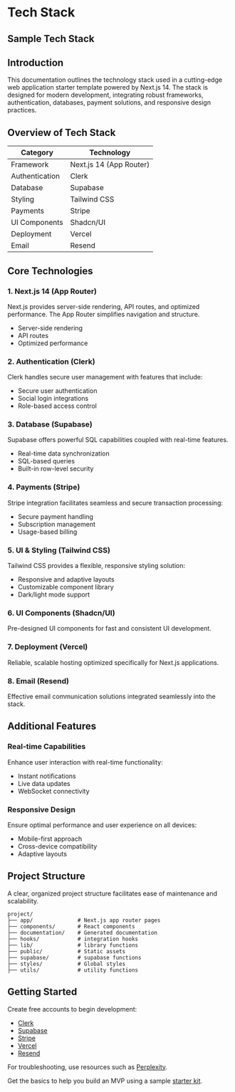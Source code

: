 # **Tech Stack**

## Sample Tech Stack

## Introduction

This documentation outlines the technology stack used in a cutting-edge web application starter template powered by Next.js 14. The stack is designed for modern development, integrating robust frameworks, authentication, databases, payment solutions, and responsive design practices.

## Overview of Tech Stack

| Category       | Technology                |
|----------------|---------------------------|
| Framework      | Next.js 14 (App Router)   |
| Authentication | Clerk                     |
| Database       | Supabase                  |
| Styling        | Tailwind CSS              |
| Payments       | Stripe                    |
| UI Components  | Shadcn/UI                 |
| Deployment     | Vercel                    |
| Email          | Resend                    |

## Core Technologies

### 1. Next.js 14 (App Router)

Next.js provides server-side rendering, API routes, and optimized performance. The App Router simplifies navigation and structure.

- Server-side rendering
- API routes
- Optimized performance

### 2. Authentication (Clerk)

Clerk handles secure user management with features that include:

- Secure user authentication
- Social login integrations
- Role-based access control

### 3. Database (Supabase)

Supabase offers powerful SQL capabilities coupled with real-time features.

- Real-time data synchronization
- SQL-based queries
- Built-in row-level security

### 4. Payments (Stripe)

Stripe integration facilitates seamless and secure transaction processing:

- Secure payment handling
- Subscription management
- Usage-based billing

### 5. UI & Styling (Tailwind CSS)

Tailwind CSS provides a flexible, responsive styling solution:

- Responsive and adaptive layouts
- Customizable component library
- Dark/light mode support

### 6. UI Components (Shadcn/UI)

Pre-designed UI components for fast and consistent UI development.

### 7. Deployment (Vercel)

Reliable, scalable hosting optimized specifically for Next.js applications.

### 8. Email (Resend)

Effective email communication solutions integrated seamlessly into the stack.

## Additional Features

### Real-time Capabilities

Enhance user interaction with real-time functionality:

- Instant notifications
- Live data updates
- WebSocket connectivity

### Responsive Design

Ensure optimal performance and user experience on all devices:

- Mobile-first approach
- Cross-device compatibility
- Adaptive layouts

## Project Structure

A clear, organized project structure facilitates ease of maintenance and scalability.

```
project/
├── app/              # Next.js app router pages
├── components/       # React components
├── documentation/    # Generated documentation
├── hooks/            # integration hooks
├── lib/              # library functions
├── public/           # Static assets
├── supabase/         # supabase functions
├── styles/           # Global styles
├── utils/            # utility functions
```

## Getting Started

Create free accounts to begin development:

- [Clerk](https://clerk.com)
- [Supabase](https://supabase.com)
- [Stripe](https://stripe.com)
- [Vercel](https://vercel.com)
- [Resend](https://resend.com)

For troubleshooting, use resources such as [Perplexity](https://perplexity.com/).

Get the basics to help you build an MVP using a sample [starter kit](https://vercel.com/templates/next.js).




